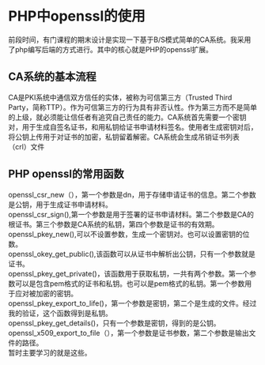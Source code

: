 # PHP中openssl的使用
前段时间，有门课程的期末设计是实现一下基于B/S模式简单的CA系统。我采用了php编写后端的方式进行。其中的核心就是PHP的openssl扩展。
## CA系统的基本流程
CA是PKI系统中通信双方信任的实体，被称为可信第三方（Trusted Third Party，简称TTP）。作为可信第三方的行为具有非否认性。作为第三方而不是简单的上级，就必须能让信任者有追究自己责任的能力。CA系统首先需要一个密钥对，用于生成自签名证书，和用私钥给证书申请材料签名。使用者生成密钥对后，将公钥上传用于对证书的加密，私钥留着解密。CA系统会生成吊销证书列表（crl）文件
## PHP openssl的常用函数
openssl_csr_new（），第一个参数是dn，用于存储申请证书的信息。第二个参数是公钥，用于生成证书申请材料。  
openssl_csr_sign(),第一个参数是用于签署的证书申请材料。第二个参数是CA的根证书。第三个参数是CA系统的私钥，第四个参数是证书的有效期。  
openssl_pkey_new(),可以不设置参数，生成一个密钥对。也可以设置密钥的位数。  
openssl_okey_get_public(),该函数可以从证书中解析出公钥，只有一个参数就是证书。  
openssl_pkey_get_private()，该函数用于获取私钥，一共有两个参数。第一个参数可以是包含pem格式的证书和私钥。也可以是pem格式的私钥。第一个参数用于应对被加密的密钥。  
openssl_pkey_export_to_life()，第一个参数是密钥，第二个是生成的文件。经过我的验证，这个函数得到是私钥。  
openssl_pkey_get_details()，只有一个参数是密钥，得到的是公钥。  
openssl_x509_export_to_file（），第一个参数是证书参数，第二个参数是输出文件的路径。  
暂时主要学习的就是这些。